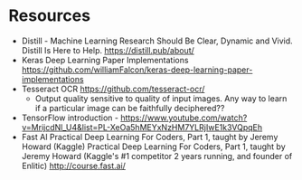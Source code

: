 # Resources 

- Distill - Machine Learning Research Should Be Clear, Dynamic and Vivid. Distill Is Here to Help. https://distill.pub/about/
- Keras Deep Learning Paper Implementations https://github.com/williamFalcon/keras-deep-learning-paper-implementations
- Tesseract OCR https://github.com/tesseract-ocr/
    * Output quality sensitive to quality of input images. Any way to learn if a particular image can be faithfully deciphered??
- TensorFlow introduction - https://www.youtube.com/watch?v=MrijcdNl_U4&list=PL-XeOa5hMEYxNzHM7YLRjIwE1k3VQpqEh
- Fast AI  Practical Deep Learning For Coders, Part 1, taught by Jeremy Howard (Kaggle)  Practical Deep Learning For Coders, Part 1, taught by Jeremy Howard (Kaggle's #1 competitor 2 years running, and founder of Enlitic) http://course.fast.ai/
